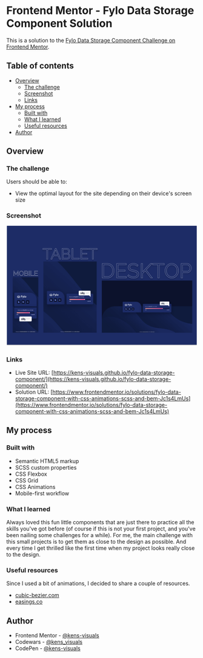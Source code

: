 # Frontend Mentor - Fylo Data Storage Component Solution

This is a solution to the [Fylo Data Storage Component Challenge on Frontend Mentor](https://www.frontendmentor.io/challenges/fylo-data-storage-component-1dZPRbV5n).

## Table of contents

- [Overview](#overview)
  - [The challenge](#the-challenge)
  - [Screenshot](#screenshot)
  - [Links](#links)
- [My process](#my-process)
  - [Built with](#built-with)
  - [What I learned](#what-i-learned)
  - [Useful resources](#useful-resources)
- [Author](#author)

## Overview

### The challenge

Users should be able to:

- View the optimal layout for the site depending on their device's screen size

### Screenshot

![screenshot](./images/screenshot.png)

### Links

- Live Site URL: [https://kens-visuals.github.io/fylo-data-storage-component/](https://kens-visuals.github.io/fylo-data-storage-component/)
- Solution URL: [https://www.frontendmentor.io/solutions/fylo-data-storage-component-with-css-animations-scss-and-bem-Jc1s4LmUs](https://www.frontendmentor.io/solutions/fylo-data-storage-component-with-css-animations-scss-and-bem-Jc1s4LmUs)

## My process

### Built with

- Semantic HTML5 markup
- SCSS custom properties
- CSS Flexbox
- CSS Grid
- CSS Animations
- Mobile-first workflow

### What I learned

Always loved this fun little components that are just there to practice all the skills you've got before (of course if this is not your first project, and you've been nailing some challenges for a while). For me, the main challenge with this small projects is to get them as close to the design as possible. And every time I get thrilled like the first time when my project looks really close to the design.

### Useful resources

Since I used a bit of animations, I decided to share a couple of resources.

- [cubic-bezier.com](https://cubic-bezier.com/#.17,.67,.83,.67)
- [easings.co](https://easings.co/)

## Author

- Frontend Mentor - [@kens-visuals](https://www.frontendmentor.io/profile/kens-visuals)
- Codewars - [@kens_visuals](https://www.codewars.com/users/kens_visuals)
- CodePen - [@kens-visuals](https://codepen.io/kens-visuals)
